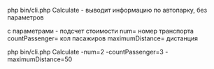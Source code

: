 php bin/cli.php Calculate - выводит информацию по автопарку, без параметров

с параметрами - подсчет стоимости
num= номер транспорта
countPassenger= кол пасажиров
maximumDistance= дистанция

php bin/cli.php Calculate -num=2 -countPassenger=3 -maximumDistance=50
